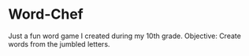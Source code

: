 # Word-Chef
Just a fun word game I created during my 10th grade. Objective: Create words from the jumbled letters.
